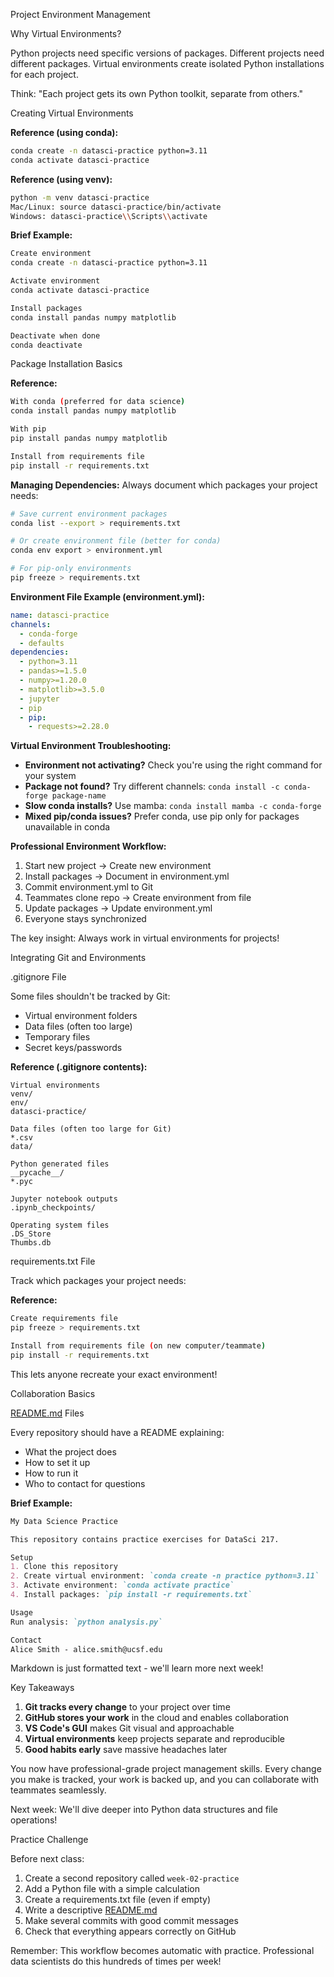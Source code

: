 Project Environment Management

Why Virtual Environments?

Python projects need specific versions of packages. Different projects need different packages. Virtual environments create isolated Python installations for each project.

Think: "Each project gets its own Python toolkit, separate from others."

Creating Virtual Environments

**Reference (using conda):**

```bash
conda create -n datasci-practice python=3.11
conda activate datasci-practice

```

**Reference (using venv):**

```bash
python -m venv datasci-practice
Mac/Linux: source datasci-practice/bin/activate
Windows: datasci-practice\\Scripts\\activate

```

**Brief Example:**

```bash
Create environment
conda create -n datasci-practice python=3.11

Activate environment
conda activate datasci-practice

Install packages
conda install pandas numpy matplotlib

Deactivate when done
conda deactivate

```

Package Installation Basics

**Reference:**

```bash
With conda (preferred for data science)
conda install pandas numpy matplotlib

With pip
pip install pandas numpy matplotlib

Install from requirements file
pip install -r requirements.txt

```

**Managing Dependencies:**
Always document which packages your project needs:

```bash
# Save current environment packages
conda list --export > requirements.txt

# Or create environment file (better for conda)
conda env export > environment.yml

# For pip-only environments
pip freeze > requirements.txt

```

**Environment File Example (environment.yml):**

```yaml
name: datasci-practice
channels:
  - conda-forge
  - defaults
dependencies:
  - python=3.11
  - pandas>=1.5.0
  - numpy>=1.20.0
  - matplotlib>=3.5.0
  - jupyter
  - pip
  - pip:
    - requests>=2.28.0

```

**Virtual Environment Troubleshooting:**

- **Environment not activating?** Check you're using the right command for your system
- **Package not found?** Try different channels: `conda install -c conda-forge package-name`
- **Slow conda installs?** Use mamba: `conda install mamba -c conda-forge`
- **Mixed pip/conda issues?** Prefer conda, use pip only for packages unavailable in conda

**Professional Environment Workflow:**

1. Start new project → Create new environment
2. Install packages → Document in environment.yml
3. Commit environment.yml to Git
4. Teammates clone repo → Create environment from file
5. Update packages → Update environment.yml
6. Everyone stays synchronized

The key insight: Always work in virtual environments for projects!

Integrating Git and Environments

.gitignore File

Some files shouldn't be tracked by Git:

- Virtual environment folders
- Data files (often too large)
- Temporary files
- Secret keys/passwords

**Reference (.gitignore contents):**

```
Virtual environments
venv/
env/
datasci-practice/

Data files (often too large for Git)
*.csv
data/

Python generated files
__pycache__/
*.pyc

Jupyter notebook outputs
.ipynb_checkpoints/

Operating system files
.DS_Store
Thumbs.db

```

requirements.txt File

Track which packages your project needs:

**Reference:**

```bash
Create requirements file
pip freeze > requirements.txt

Install from requirements file (on new computer/teammate)
pip install -r requirements.txt

```

This lets anyone recreate your exact environment!

Collaboration Basics

[README.md](http://readme.md/) Files

Every repository should have a README explaining:

- What the project does
- How to set it up
- How to run it
- Who to contact for questions

**Brief Example:**

```markdown
My Data Science Practice

This repository contains practice exercises for DataSci 217.

Setup
1. Clone this repository
2. Create virtual environment: `conda create -n practice python=3.11`
3. Activate environment: `conda activate practice`
4. Install packages: `pip install -r requirements.txt`

Usage
Run analysis: `python analysis.py`

Contact
Alice Smith - alice.smith@ucsf.edu

```

Markdown is just formatted text - we'll learn more next week!

Key Takeaways

1. **Git tracks every change** to your project over time
2. **GitHub stores your work** in the cloud and enables collaboration
3. **VS Code's GUI** makes Git visual and approachable
4. **Virtual environments** keep projects separate and reproducible
5. **Good habits early** save massive headaches later

You now have professional-grade project management skills. Every change you make is tracked, your work is backed up, and you can collaborate with teammates seamlessly.

Next week: We'll dive deeper into Python data structures and file operations!

Practice Challenge

Before next class:

1. Create a second repository called `week-02-practice`
2. Add a Python file with a simple calculation
3. Create a requirements.txt file (even if empty)
4. Write a descriptive [README.md](http://readme.md/)
5. Make several commits with good commit messages
6. Check that everything appears correctly on GitHub

Remember: This workflow becomes automatic with practice. Professional data scientists do this hundreds of times per week!